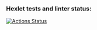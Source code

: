 ### Hexlet tests and linter status:
[![Actions Status](https://github.com/Kalifull/frontend-project-11/workflows/hexlet-check/badge.svg)](https://github.com/Kalifull/frontend-project-11/actions)